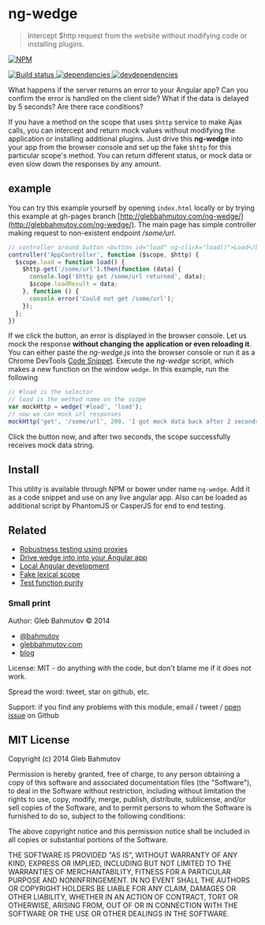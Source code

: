 # ng-wedge

> Intercept $http request from the website without modifying code or installing plugins.

[![NPM][ng-wedge-icon] ][ng-wedge-url]

[![Build status][ng-wedge-ci-image] ][ng-wedge-ci-url]
[![dependencies][ng-wedge-dependencies-image] ][ng-wedge-dependencies-url]
[![devdependencies][ng-wedge-devdependencies-image] ][ng-wedge-devdependencies-url]

What happens if the server returns an error to your Angular app? Can you confirm the error
is handled on the client side? What if the data is delayed by 5 seconds? Are there race
conditions?

If you have a method on the scope that uses `$http` service to make Ajax calls, you can
intercept and return mock values without modifying the application or installing additional
plugins. Just drive this **ng-wedge** into your app from the browser console and set up
the fake `$http` for this particular scope's method. You can return different status, or
mock data or even slow down the responses by any amount.

## example

You can try this example yourself by opening `index.html` locally or by trying this example
at gh-pages branch [http://glebbahmutov.com/ng-wedge/](http://glebbahmutov.com/ng-wedge/). 
The main page has simple controller making request to non-existent endpoint */some/url*.

```js
// controller around button <button id="load" ng-click="load()">Load</button>
controller('AppController', function ($scope, $http) {
  $scope.load = function load() {
    $http.get('/some/url').then(function (data) {
      console.log('$http get /some/url returned', data);
      $scope.loadResult = data;
    }, function () {
      console.error('Could not get /some/url');
    });
  };
})
```

If we click the button, an error is displayed in the browser console.
Let us mock the response **without changing the application or even reloading it**.
You can either paste the *ng-wedge.js* into the browser console or run it as a 
Chrome DevTools [Code Snippet][snippet]. Execute the *ng-wedge* script, which makes
a new function on the window `wedge`. In this example, run the following

```js
// #load is the selector
// load is the method name on the scope
var mockHttp = wedge('#load', 'load');
// now we can mock url responses
mockHttp('get', '/some/url', 200, 'I got mock data back after 2 seconds', 2000);
```

Click the button now, and after two seconds, the scope successfully receives
mock data string.

## Install

This utility is available through NPM or bower under name `ng-wedge`. Add it as a code snippet
and use on any live angular app. Also can be loaded as additional script by PhantomJS or CasperJS
for end to end testing.

## Related

* [Robustness testing using proxies](http://glebbahmutov.com/blog/robustness-testing-using-proxies/)
* [Drive wedge into into your Angular app][drive wedge]
* [Local Angular development][local ng]
* [Fake lexical scope][fake]
* [Test function purity][test purity]

### Small print

Author: Gleb Bahmutov &copy; 2014

* [@bahmutov](https://twitter.com/bahmutov)
* [glebbahmutov.com](http://glebbahmutov.com)
* [blog](http://bahmutov.calepin.co/)

License: MIT - do anything with the code, but don't blame me if it does not work.

Spread the word: tweet, star on github, etc.

Support: if you find any problems with this module, email / tweet /
[open issue](https://github.com/bahmutov/ng-wedge/issues) on Github

## MIT License

Copyright (c) 2014 Gleb Bahmutov

Permission is hereby granted, free of charge, to any person
obtaining a copy of this software and associated documentation
files (the "Software"), to deal in the Software without
restriction, including without limitation the rights to use,
copy, modify, merge, publish, distribute, sublicense, and/or sell
copies of the Software, and to permit persons to whom the
Software is furnished to do so, subject to the following
conditions:

The above copyright notice and this permission notice shall be
included in all copies or substantial portions of the Software.

THE SOFTWARE IS PROVIDED "AS IS", WITHOUT WARRANTY OF ANY KIND,
EXPRESS OR IMPLIED, INCLUDING BUT NOT LIMITED TO THE WARRANTIES
OF MERCHANTABILITY, FITNESS FOR A PARTICULAR PURPOSE AND
NONINFRINGEMENT. IN NO EVENT SHALL THE AUTHORS OR COPYRIGHT
HOLDERS BE LIABLE FOR ANY CLAIM, DAMAGES OR OTHER LIABILITY,
WHETHER IN AN ACTION OF CONTRACT, TORT OR OTHERWISE, ARISING
FROM, OUT OF OR IN CONNECTION WITH THE SOFTWARE OR THE USE OR
OTHER DEALINGS IN THE SOFTWARE.

[ng-wedge-icon]: https://nodei.co/npm/ng-wedge.png?downloads=true
[ng-wedge-url]: https://npmjs.org/package/ng-wedge
[ng-wedge-ci-image]: https://travis-ci.org/bahmutov/ng-wedge.png?branch=master
[ng-wedge-ci-url]: https://travis-ci.org/bahmutov/ng-wedge
[ng-wedge-dependencies-image]: https://david-dm.org/bahmutov/ng-wedge.png
[ng-wedge-dependencies-url]: https://david-dm.org/bahmutov/ng-wedge
[ng-wedge-devdependencies-image]: https://david-dm.org/bahmutov/ng-wedge/dev-status.png
[ng-wedge-devdependencies-url]: https://david-dm.org/bahmutov/ng-wedge#info=devDependencies
[fake]: http://glebbahmutov.com/blog/faking-lexical-scope/
[test purity]: http://glebbahmutov.com/blog/test-if-a-function-is-pure/
[local ng]: http://glebbahmutov.com/blog/local-angular-development/
[snippet]: http://glebbahmutov.com/blog/chrome-dev-tools-code-snippets/
[drive wedge]: http://glebbahmutov.com/blog/drive-wedge-into-your-angular-app/
